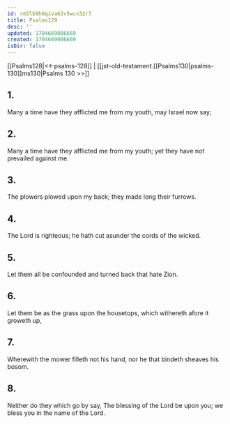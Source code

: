 ```yaml
---
id: rm5lb9h8qiva62v5wcn32r7
title: Psalms129
desc: ''
updated: 1704669006669
created: 1704669006669
isDir: false
---
```

[[Psalms128|<<-psalms-128]] | [[jst-old-testament.[[Psalms130|psalms-130]]ms130|Psalms 130 >>]]
## 1.
Many a time have they afflicted me from my youth, may Israel now say;
## 2.
Many a time have they afflicted me from my youth; yet they have not prevailed against me.
## 3.
The plowers plowed upon my back; they made long their furrows.
## 4.
The Lord is righteous; he hath cut asunder the cords of the wicked.
## 5.
Let them all be confounded and turned back that hate Zion.
## 6.
Let them be as the grass upon the housetops, which withereth afore it groweth up,
## 7.
Wherewith the mower filleth not his hand, nor he that bindeth sheaves his bosom.
## 8.
Neither do they which go by say, The blessing of the Lord be upon you; we bless you in the name of the Lord.

